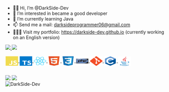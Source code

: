 - 👋🏾 Hi, I’m @DarkSide-Dev
- 👀 I’m interested in became a good developer
- 🌱 I’m currently learning Java
- 📫 Send me a mail: darksideprogrammer06@gmail.com
- 👨🏾‍💻 Visit my portfolio: https://darkside-dev.github.io (currently working on an English version)

 <div>
  <a href="https://github.com/DarkSide-Dev">
  <img height="180em" src="https://github-readme-stats.vercel.app/api?username=DarkSide-Dev&show_icons=true&theme=dracula&include_all_commits=true&count_private=true"/>
  <img height="180em" src="https://github-readme-stats.vercel.app/api/top-langs/?username=DarkSide-Dev&layout=compact&langs_count=7&theme=dracula"/>
</div>
  
<div style="display: inline_block"><br>
  <img align="center" alt="DarkSide-JS" height="30" width="40" src="https://raw.githubusercontent.com/devicons/devicon/master/icons/javascript/javascript-plain.svg">
  <img align="center" alt="DarkSide-TS" height="30" width="40" src="https://raw.githubusercontent.com/devicons/devicon/master/icons/typescript/typescript-plain.svg">
  <img align="center" alt="DarkSide-React" height="30" width="40" src="https://raw.githubusercontent.com/devicons/devicon/master/icons/react/react-original.svg">
  <img align="center" alt="DarkSide-HTML" height="30" width="40" src="https://raw.githubusercontent.com/devicons/devicon/master/icons/html5/html5-original.svg">
  <img align="center" alt="DarkSide-CSS" height="30" width="40" src="https://raw.githubusercontent.com/devicons/devicon/master/icons/css3/css3-original.svg">
  <img align="center" alt="DarkSide-PHP" height="30" width="40" src="https://raw.githubusercontent.com/devicons/devicon/master/icons/php/php-original.svg">
  <img align="center" alt="DarkSide-GIT" height="30" width="40" src="https://raw.githubusercontent.com/devicons/devicon/master/icons/git/git-original.svg">
  <img align="center" alt="DarkSide-C" height="30" width="40" src="https://raw.githubusercontent.com/devicons/devicon/master/icons/c/c-original.svg">
  <img align="center" alt="DarkSide-JAVA" height="30" width="40" src="https://raw.githubusercontent.com/devicons/devicon/master/icons/java/java-original.svg">
</div>
  
  ##
  
  <div> 
  <a href = "mailto:darksideprogrammer06@gmail.com"><img src="https://img.shields.io/badge/-Gmail-%23333?style=for-the-badge&logo=gmail&logoColor=white" target="_blank"></a>
  <a href="https://www.linkedin.com/in/joão-victor-oliveira-arruda/" target="_blank"><img src="https://img.shields.io/badge/-LinkedIn-%230077B5?style=for-the-badge&logo=linkedin&logoColor=white" target="_blank"></a> 
 
</div>
 
<div><img src="https://komarev.com/ghpvc/?username=DarkSide-Dev&color=green" alt="DarkSide-Dev" /></div>
